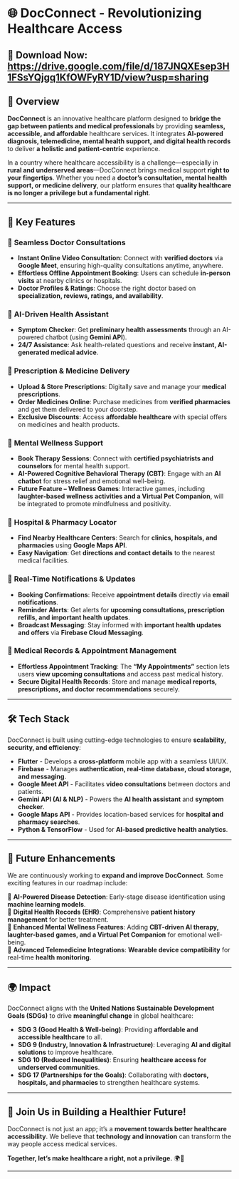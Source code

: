 # 🌐 DocConnect - Revolutionizing Healthcare Access

## 🔗 Download Now: https://drive.google.com/file/d/187JNQXEsep3H1FSsYQjgq1KfOWFyRY1D/view?usp=sharing

## 📌 Overview  

**DocConnect** is an innovative healthcare platform designed to **bridge the gap between patients and medical professionals** by providing **seamless, accessible, and affordable** healthcare services. It integrates **AI-powered diagnosis, telemedicine, mental health support, and digital health records** to deliver **a holistic and patient-centric** experience.  

In a country where healthcare accessibility is a challenge—especially in **rural and underserved areas**—DocConnect brings medical support **right to your fingertips**. Whether you need a **doctor’s consultation, mental health support, or medicine delivery**, our platform ensures that **quality healthcare is no longer a privilege but a fundamental right**.  

---

## 🎯 Key Features  

### 🏥 **Seamless Doctor Consultations**  
- **Instant Online Video Consultation**: Connect with **verified doctors** via **Google Meet**, ensuring high-quality consultations anytime, anywhere.  
- **Effortless Offline Appointment Booking**: Users can schedule **in-person visits** at nearby clinics or hospitals.  
- **Doctor Profiles & Ratings**: Choose the right doctor based on **specialization, reviews, ratings, and availability**.  

### 🤖 **AI-Driven Health Assistant**  
- **Symptom Checker**: Get **preliminary health assessments** through an AI-powered chatbot (using **Gemini API**).  
- **24/7 Assistance**: Ask health-related questions and receive **instant, AI-generated medical advice**.  

### 💊 **Prescription & Medicine Delivery**  
- **Upload & Store Prescriptions**: Digitally save and manage your **medical prescriptions**.  
- **Order Medicines Online**: Purchase medicines from **verified pharmacies** and get them delivered to your doorstep.  
- **Exclusive Discounts**: Access **affordable healthcare** with special offers on medicines and health products.  

### 🧠 **Mental Wellness Support**  
- **Book Therapy Sessions**: Connect with **certified psychiatrists and counselors** for mental health support.  
- **AI-Powered Cognitive Behavioral Therapy (CBT)**: Engage with an **AI chatbot** for stress relief and emotional well-being.  
- **Future Feature – Wellness Games**: Interactive games, including **laughter-based wellness activities and a Virtual Pet Companion**, will be integrated to promote mindfulness and positivity.  

### 📍 **Hospital & Pharmacy Locator**  
- **Find Nearby Healthcare Centers**: Search for **clinics, hospitals, and pharmacies** using **Google Maps API**.  
- **Easy Navigation**: Get **directions and contact details** to the nearest medical facilities.  

### 🔔 **Real-Time Notifications & Updates**  
- **Booking Confirmations**: Receive **appointment details** directly via **email notifications**.  
- **Reminder Alerts**: Get alerts for **upcoming consultations, prescription refills, and important health updates**.  
- **Broadcast Messaging**: Stay informed with **important health updates and offers** via **Firebase Cloud Messaging**.  

### 📑 **Medical Records & Appointment Management**  
- **Effortless Appointment Tracking**: The **“My Appointments”** section lets users **view upcoming consultations** and access past medical history.  
- **Secure Digital Health Records**: Store and manage **medical reports, prescriptions, and doctor recommendations** securely.  

---

## 🛠️ Tech Stack  

DocConnect is built using cutting-edge technologies to ensure **scalability, security, and efficiency**:  

- **Flutter** - Develops a **cross-platform** mobile app with a seamless UI/UX.  
- **Firebase** - Manages **authentication, real-time database, cloud storage, and messaging**.  
- **Google Meet API** - Facilitates **video consultations** between doctors and patients.  
- **Gemini API (AI & NLP)** - Powers the **AI health assistant** and **symptom checker**.  
- **Google Maps API** - Provides location-based services for **hospital and pharmacy searches**.  
- **Python & TensorFlow** - Used for **AI-based predictive health analytics**.  

---

## 🚀 Future Enhancements  

We are continuously working to **expand and improve DocConnect**. Some exciting features in our roadmap include:  

🔹 **AI-Powered Disease Detection**: Early-stage disease identification using **machine learning models**.  
🔹 **Digital Health Records (EHR)**: Comprehensive **patient history management** for better treatment.  
🔹 **Enhanced Mental Wellness Features**: Adding **CBT-driven AI therapy, laughter-based games, and a Virtual Pet Companion** for emotional well-being.  
🔹 **Advanced Telemedicine Integrations**: **Wearable device compatibility** for real-time **health monitoring**.  

---

## 🌍 Impact  

DocConnect aligns with the **United Nations Sustainable Development Goals (SDGs)** to drive **meaningful change** in global healthcare:  

- **SDG 3 (Good Health & Well-being)**: Providing **affordable and accessible healthcare** to all.  
- **SDG 9 (Industry, Innovation & Infrastructure)**: Leveraging **AI and digital solutions** to improve healthcare.  
- **SDG 10 (Reduced Inequalities)**: Ensuring **healthcare access for underserved communities**.  
- **SDG 17 (Partnerships for the Goals)**: Collaborating with **doctors, hospitals, and pharmacies** to strengthen healthcare systems.  

---

## 🤝 Join Us in Building a Healthier Future!  

DocConnect is not just an app; it’s a **movement towards better healthcare accessibility**. We believe that **technology and innovation** can transform the way people access medical services.  

**Together, let’s make healthcare a right, not a privilege.** 🌍💙  

---


